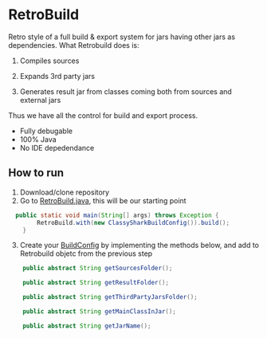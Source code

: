 # RetroBuild

Retro style of a full build & export system for jars having other jars as dependencies. 
What Retrobuild does is:

1. Compiles sources

2. Expands 3rd party jars

3. Generates result jar from classes coming both from sources and external jars

Thus we have all the control for build and export process. 
* Fully debugable
* 100% Java
* No IDE depedendance

## How to run

1. Download/clone repository
2. Go to [RetroBuild.java](https://github.com/borisf/RetroBuild/blob/master/src/com/apisolutions/retrobuild/RetroBuild.java), this will be our starting point

```java
  public static void main(String[] args) throws Exception {
        RetroBuild.with(new ClassySharkBuildConfig()).build();
    }
```


3. Create your [BuildConfig](https://github.com/borisf/RetroBuild/blob/master/src/com/apisolutions/retrobuild/builds/BuildConfig.java) by implementing the methods below, and add to Retrobuild objetc from the previous step
```java
    public abstract String getSourcesFolder();

    public abstract String getResultFolder();

    public abstract String getThirdPartyJarsFolder();

    public abstract String getMainClassInJar();

    public abstract String getJarName();
```

